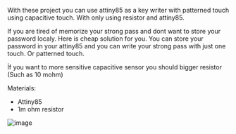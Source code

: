 With these project you can use attiny85 as a key writer with patterned touch using capacitive touch. With only using resistor and attiny85.

If you are tired of memorize your strong pass and dont want to store your password localy. Here is cheap solution for you. You can store your password in your attiny85
and you can write your strong pass with just one touch. Or patterned touch.

İf you want to more sensitive capacitive sensor you should bigger resistor (Such as 10 mohm)

Materials: 

- Attiny85
- 1m ohm resistor

![image](https://user-images.githubusercontent.com/35146324/216927017-59be2db9-58ab-4ce3-b788-73793a19e051.png)
